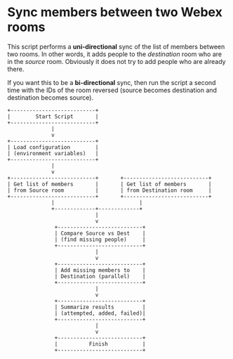 # Sync members between two Webex rooms

This script performs a **uni-directional** sync of the list of members between two rooms. In other words, it adds people to the *destination* room who are in the *source* room. Obviously it does not try to add people who are already there.

If you want this to be a **bi-directional** sync, then run the script a second time with the IDs of the room reversed (source becomes destination and destination becomes source).

```
+---------------------------+
|        Start Script       |
+---------------------------+
              |
              v
+---------------------------+
| Load configuration        |
| (environment variables)   |
+---------------------------+
              |
              v
+---------------------------+       +---------------------------+
| Get list of members       |       | Get list of members       |
| from Source room          |       | from Destination room     |
+---------------------------+       +---------------------------+
              |                           |
              +-------------+-------------+
                            |
                            v
               +---------------------------+
               | Compare Source vs Dest    |
               | (find missing people)     |
               +---------------------------+
                            |
                            v
               +---------------------------+
               | Add missing members to    |
               | Destination (parallel)    |
               +---------------------------+
                            |
                            v
               +---------------------------+
               | Summarize results         |
               | (attempted, added, failed)|
               +---------------------------+
                            |
                            v
               +---------------------------+
               |          Finish           |
               +---------------------------+
```

